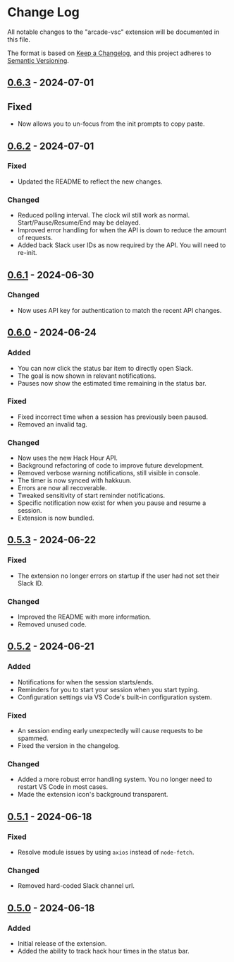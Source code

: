 # Change Log

All notable changes to the "arcade-vsc" extension will be documented in this file.

The format is based on [Keep a Changelog](https://keepachangelog.com/en/1.1.0/),
and this project adheres to [Semantic Versioning](https://semver.org/spec/v2.0.0.html).

## [0.6.3] - 2024-07-01

## Fixed

- Now allows you to un-focus from the init prompts to copy paste.

## [0.6.2] - 2024-07-01

### Fixed

- Updated the README to reflect the new changes.

### Changed

- Reduced polling interval. The clock wil still work as normal. Start/Pause/Resume/End may be delayed.
- Improved error handling for when the API is down to reduce the amount of requests.
- Added back Slack user IDs as now required by the API. You will need to re-init.

## [0.6.1] - 2024-06-30

### Changed

- Now uses API key for authentication to match the recent API changes.

## [0.6.0] - 2024-06-24

### Added

- You can now click the status bar item to directly open Slack.
- The goal is now shown in relevant notifications.
- Pauses now show the estimated time remaining in the status bar.

### Fixed

- Fixed incorrect time when a session has previously been paused.
- Removed an invalid tag.

### Changed

- Now uses the new Hack Hour API.
- Background refactoring of code to improve future development.
- Removed verbose warning notifications, still visible in console.
- The timer is now synced with hakkuun.
- Errors are now all recoverable.
- Tweaked sensitivity of start reminder notifications.
- Specific notification now exist for when you pause and resume a session.
- Extension is now bundled.

## [0.5.3] - 2024-06-22

### Fixed

- The extension no longer errors on startup if the user had not set their Slack ID.

### Changed

- Improved the README with more information.
- Removed unused code.

## [0.5.2] - 2024-06-21

### Added

- Notifications for when the session starts/ends.
- Reminders for you to start your session when you start typing.
- Configuration settings via VS Code's built-in configuration system.

### Fixed

- An session ending early unexpectedly will cause requests to be spammed.
- Fixed the version in the changelog.

### Changed

- Added a more robust error handling system. You no longer need to restart VS Code in most cases.
- Made the extension icon's background transparent.

## [0.5.1] - 2024-06-18

### Fixed

- Resolve module issues by using `axios` instead of `node-fetch`.

### Changed

- Removed hard-coded Slack channel url.

## [0.5.0] - 2024-06-18

### Added

- Initial release of the extension.
- Added the ability to track hack hour times in the status bar.

[0.6.3]: https://github.com/samdev-7/arcade-vsc/compare/v0.6.2...v0.6.3
[0.6.2]: https://github.com/samdev-7/arcade-vsc/compare/v0.6.1...v0.6.2
[0.6.1]: https://github.com/samdev-7/arcade-vsc/compare/v0.6.0...v0.6.1
[0.6.0]: https://github.com/samdev-7/arcade-vsc/compare/v0.5.3...v0.6.0
[0.5.3]: https://github.com/samdev-7/arcade-vsc/compare/v0.5.2...v0.5.3
[0.5.2]: https://github.com/samdev-7/arcade-vsc/compare/v0.5.1...v0.5.2
[0.5.1]: https://github.com/samdev-7/arcade-vsc/compare/v0.5.0...v0.5.1
[0.5.0]: https://github.com/samdev-7/arcade-vsc/releases/tag/v0.5.0